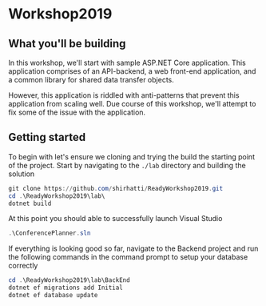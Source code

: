 # Workshop2019

## What you'll be building

In this workshop, we'll start with sample ASP.NET Core application. This application comprises of an API-backend, a web front-end application, and a common library for shared data transfer objects.

However, this application is riddled with anti-patterns that prevent this application from scaling well. Due course of this workshop, we'll attempt to fix some of the issue with the application.

## Getting started

To begin with let's ensure we cloning and trying the build the starting point of the project. Start by navigating to the `./lab` directory and building the solution

```powershell
git clone https://github.com/shirhatti/ReadyWorkshop2019.git
cd .\ReadyWorkshop2019\lab\
dotnet build
```

At this point you should able to successfully launch Visual Studio

```powershell
.\ConferencePlanner.sln
```

If everything is looking good so far, navigate to the Backend project and run the following commands in the command prompt to setup your database correctly

```powershell
cd .\ReadyWorkshop2019\lab\BackEnd
dotnet ef migrations add Initial
dotnet ef database update
```
